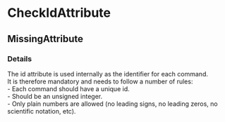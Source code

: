 ﻿---  
uid: Validator_10_5_1  
---

# CheckIdAttribute

## MissingAttribute

### Details

The id attribute is used internally as the identifier for each command.  
It is therefore mandatory and needs to follow a number of rules:  
\- Each command should have a unique id.  
\- Should be an unsigned integer.  
\- Only plain numbers are allowed (no leading signs, no leading zeros, no scientific notation, etc).
